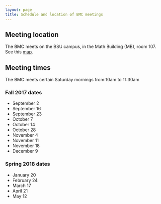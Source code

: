 ```yaml
---
layout: page
title: Schedule and location of BMC meetings
---
```


## Meeting location

The BMC meets on the BSU campus, in the Math Building (MB), room 107. See this [map](https://www.google.com/maps/d/edit?mid=zCVBwvqNw2CA.kLB8VJqTEdkU).

## Meeting times

The BMC meets certain Saturday mornings from 10am to 11:30am.

### Fall 2017 dates

* September 2
* September 16
* September 23
* October 7
* October 14
* October 28
* November 4
* November 11
* November 18
* December 9

### Spring 2018 dates

* January 20
* February 24
* March 17
* April 21
* May 12

